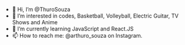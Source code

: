 - 👋 Hi, I’m @ThuroSouza
- 👀 I’m interested in codes, Basketball, Volleyball, Electric Guitar, TV Shows and Anime
- 🌱 I’m currently learning JavaScript and React.JS
- 📫 How to reach me: @arthuro_souza on Instagram.

<!---
ThuroSouza/ThuroSouza is a ✨ special ✨ repository because its `README.md` (this file) appears on your GitHub profile.
You can click the Preview link to take a look at your changes.
--->
